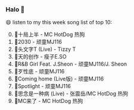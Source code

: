 

### Halo 👋

😄 listen to my this week song list of top 10:

0. 🌈十局上半 - MC HotDog 热狗
1. 🌈2030 - 顽童MJ116
2. 🌈头文字T (Live) - Tizzy T
3. 🌈天的创作 - 瘦子E.SO
4. 🌈R&B Girl Feat. J.Sheon - 顽童MJ116/J. Sheon
5. 🌈歹性底 - 顽童MJ116
6. 🌈Coming home (Live版) - 顽童MJ116
7. 🌈Spotlight - 顽童MJ116
8. 🌈思念是一种病 (Live) - 张震岳/MC HotDog 热狗
9. 🌈MC来了 - MC HotDog 热狗

